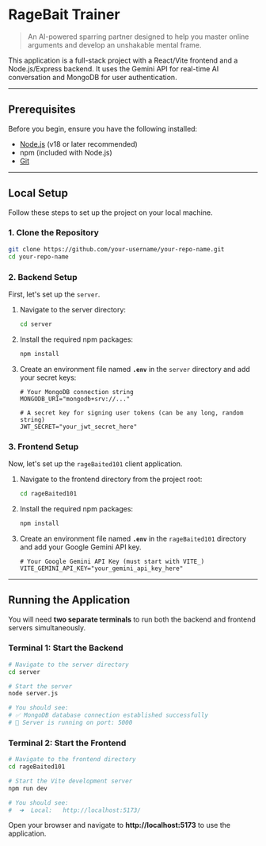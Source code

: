 # RageBait Trainer

> An AI-powered sparring partner designed to help you master online arguments and develop an unshakable mental frame.

This application is a full-stack project with a React/Vite frontend and a Node.js/Express backend. It uses the Gemini API for real-time AI conversation and MongoDB for user authentication.

-----

## Prerequisites

Before you begin, ensure you have the following installed:

  * [Node.js](https://nodejs.org/) (v18 or later recommended)
  * npm (included with Node.js)
  * [Git](https://git-scm.com/)

-----

## Local Setup

Follow these steps to set up the project on your local machine.

### 1\. Clone the Repository

```bash
git clone https://github.com/your-username/your-repo-name.git
cd your-repo-name
```

### 2\. Backend Setup

First, let's set up the `server`.

1.  Navigate to the server directory:
    ```bash
    cd server
    ```
2.  Install the required npm packages:
    ```bash
    npm install
    ```
3.  Create an environment file named **`.env`** in the `server` directory and add your secret keys:
    ```
    # Your MongoDB connection string
    MONGODB_URI="mongodb+srv://..."

    # A secret key for signing user tokens (can be any long, random string)
    JWT_SECRET="your_jwt_secret_here"
    ```

### 3\. Frontend Setup

Now, let's set up the `rageBaited101` client application.

1.  Navigate to the frontend directory from the project root:
    ```bash
    cd rageBaited101
    ```
2.  Install the required npm packages:
    ```bash
    npm install
    ```
3.  Create an environment file named **`.env`** in the `rageBaited101` directory and add your Google Gemini API key.
    ```
    # Your Google Gemini API Key (must start with VITE_)
    VITE_GEMINI_API_KEY="your_gemini_api_key_here"
    ```

-----

## Running the Application

You will need **two separate terminals** to run both the backend and frontend servers simultaneously.

### Terminal 1: Start the Backend

```bash
# Navigate to the server directory
cd server

# Start the server
node server.js

# You should see:
# ✅ MongoDB database connection established successfully
# 🚀 Server is running on port: 5000
```

### Terminal 2: Start the Frontend

```bash
# Navigate to the frontend directory
cd rageBaited101

# Start the Vite development server
npm run dev

# You should see:
#  ➜  Local:   http://localhost:5173/
```

Open your browser and navigate to **http://localhost:5173** to use the application.
